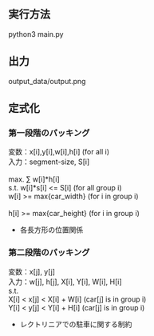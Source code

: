 ## 実行方法
python3 main.py

## 出力
output_data/output.png

## 定式化
### 第一段階のパッキング  
変数：x[i],y[i],w[i],h[i] (for all i)   
入力：segment-size, S[i]  
<br>
max. ∑ w[i]*h[i]<br>
s.t. w[i]*s[i] <= S[i] (for all  group i)<br>
    w[i] >= max{car_width} (for i in group i)<br>  
    h[i] >= max{car_height} (for i in group i)  <br>
+ 各長方形の位置関係<br>


### 第二段階のパッキング
変数：x[j], y[j]<br>
入力：w[j], h[j], X[i], Y[i], W[i], H[i]
<br>
s.t. <br>
X[i] < x[j] < X[i] + W[i] (car[j] is in group i)<br>
Y[i] < y[j] < Y[i] + H[i] (car[j] is in group i) <br>
+ レクトリニアでの駐車に関する制約